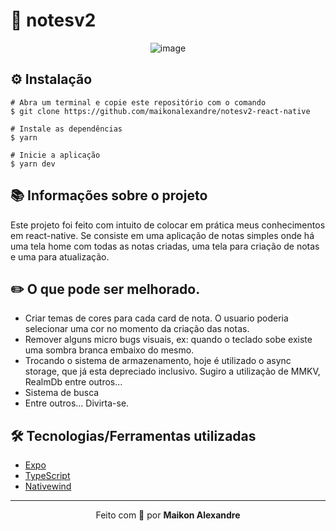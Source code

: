 # :page_facing_up: notesv2 
<div align="center">
  
![image](https://user-images.githubusercontent.com/86725282/215838044-57e09d65-4a10-4edd-b442-d65a52b2026e.png)
  
</div>

## ⚙️ Instalação
```
# Abra um terminal e copie este repositório com o comando
$ git clone https://github.com/maikonalexandre/notesv2-react-native
```
```
# Instale as dependências
$ yarn

# Inicie a aplicação
$ yarn dev
```

## 📚 Informações sobre o projeto
Este projeto foi feito com intuito de colocar em prática meus conhecimentos em react-native. Se consiste em uma aplicação de notas simples onde há uma tela home com todas as notas criadas, uma tela para criação de notas e uma para atualização.



## :pencil2: O que pode ser melhorado.
- Criar temas de cores para cada card de nota. O usuario poderia selecionar uma cor no momento da criação das notas.
- Remover alguns micro bugs visuais, ex: quando o teclado sobe existe uma sombra branca embaixo do mesmo.
- Trocando o sistema de armazenamento, hoje é utilizado o async storage, que já esta depreciado inclusivo. Sugiro a utilização de MMKV, RealmDb entre outros...
- Sistema de busca
- Entre outros... Divirta-se.

## 🛠️ Tecnologias/Ferramentas utilizadas

* [Expo](https://docs.expo.dev/)
* [TypeScript](https://www.typescriptlang.org/)
* [Nativewind](https://www.nativewind.dev/)

<hr>
<p align="center">Feito com 💙 por <strong>Maikon Alexandre</strong></p>
